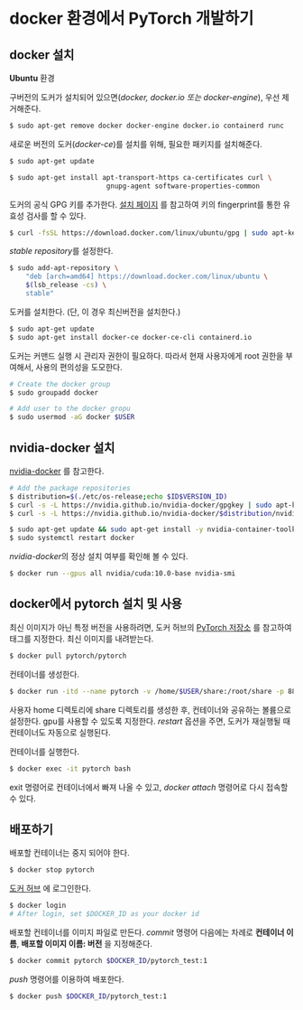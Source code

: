 # docker 환경에서 PyTorch 개발하기

## docker 설치

**Ubuntu** 환경

구버전의 도커가 설치되어 있으면(*docker, docker.io 또는 docker-engine*), 우선 제거해준다.

```bash
$ sudo apt-get remove docker docker-engine docker.io containerd runc
```



새로운 버전의 도커(*docker-ce*)를 설치를 위해, 필요한 패키지를 설치해준다.

```bash
$ sudo apt-get update

$ sudo apt-get install apt-transport-https ca-certificates curl \
						gnupg-agent software-properties-common
```

도커의 공식 GPG 키를 추가한다. [설치 페이지](https://docs.docker.com/engine/install/ubuntu/) 를 참고하여 키의 fingerprint를 통한 유효성 검사를 할 수 있다.

```bash
$ curl -fsSL https://download.docker.com/linux/ubuntu/gpg | sudo apt-key add -
```

*stable repository*를 설정한다.

```bash
$ sudo add-apt-repository \
	"deb [arch=amd64] https://download.docker.com/linux/ubuntu \
	$(lsb_release -cs) \
	stable"
```

도커를 설치한다. (단, 이 경우 최신버전을 설치한다.)

```bash
$ sudo apt-get update
$ sudo apt-get install docker-ce docker-ce-cli containerd.io
```



도커는 커맨드 실행 시 관리자 권한이 필요하다. 따라서 현재 사용자에게 root 권한을 부여해서, 사용의 편의성을 도모한다.

```bash
# Create the docker group
$ sudo groupadd docker

# Add user to the docker gropu
$ sudo usermod -aG docker $USER
```



## nvidia-docker 설치

[nvidia-docker](https://github.com/NVIDIA/nvidia-docker) 를 참고한다.

```bash
# Add the package repositories
$ distribution=$(./etc/os-release;echo $ID$VERSION_ID)
$ curl -s -L https://nvidia.github.io/nvidia-docker/gpgkey | sudo apt-key add -
$ curl -s -L https://nvidia.github.io/nvidia-docker/$distribution/nvidia-docker.list | sudo tee /etc/apt/sources.list.d/nvidia-docker.list

$ sudo apt-get update && sudo apt-get install -y nvidia-container-toolkit
$ sudo systemctl restart docker
```

*nvidia-docker*의 정상 설치 여부를 확인해 볼 수 있다.

```bash
$ docker run --gpus all nvidia/cuda:10.0-base nvidia-smi
```



## docker에서 pytorch 설치 및 사용

최신 이미지가 아닌 특정 버전을 사용하려면, 도커 허브의 [PyTorch 저장소](https://hub.docker.com/r/pytorch/pytorch/) 를 참고하여  태그를 지정한다. 최신 이미지를 내려받는다.

```bash
$ docker pull pytorch/pytorch
```



컨테이너를 생성한다.

```bash
$ docker run -itd --name pytorch -v /home/$USER/share:/root/share -p 8888:8888 --gpus all --restart=always pytorch/pytorch
```

사용자 home 디렉토리에 share 디렉토리를 생성한 후, 컨테이너와 공유하는 볼륨으로 설정한다. gpu를 사용할 수 있도록 지정한다. *restart* 옵션을 주면, 도커가 재실행될 때 컨테이너도 자동으로 실행된다. 

컨테이너를 실행한다.

```bash
$ docker exec -it pytorch bash
```

exit 명령어로 컨테이너에서 빠져 나올 수 있고, *docker attach* 명령어로 다시 접속할 수 있다.



## 배포하기

배포할 컨테이너는 중지 되어야 한다.

```bash
$ docker stop pytorch
```

[도커 허브](https://hub.docker.com/) 에 로그인한다.

```bash
$ docker login
# After login, set $DOCKER_ID as your docker id
```



배포할 컨테이너를 이미지 파일로 만든다. *commit* 명령어 다음에는 차례로 **컨테이너 이름**, **배포할 이미지 이름: 버전** 을 지정해준다.

```bash
$ docker commit pytorch $DOCKER_ID/pytorch_test:1
```

 *push* 명령어를 이용하여 배포한다. 

```bash
$ docker push $DOCKER_ID/pytorch_test:1
```

